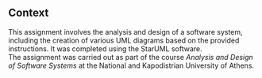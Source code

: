 ## Context

This assignment involves the analysis and design of a software system, including the creation of various UML diagrams based on the provided instructions. It was completed using the StarUML software.  
The assignment was carried out as part of the course *Analysis and Design of Software Systems* at the National and Kapodistrian University of Athens.
